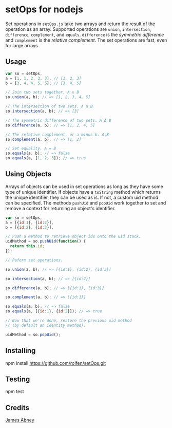 setOps for nodejs
=========

Set operations in `setOps.js` take two arrays and return the result of the operation as an array. Supported operations are `union`, `intersection`, `difference`, `complement`, and `equals`. `difference` is the _symmetric difference_ and `complement` is the _relative complement_. The set operations are fast, even for large arrays.


## Usage

```javascript
var so = setOps,
a = [1, 1, 2, 3, 3], // [1, 2, 3]
b = [3, 4, 4, 5, 5]; // [3, 4, 5]

// Join two sets together. A ∪ B
so.union(a, b); // => [1, 2, 3, 4, 5]

// The intersection of two sets. A ∩ B
so.intersection(a, b); // => [3]

// The symmetric difference of two sets. A Δ B
so.difference(a, b); // => [1, 2, 4, 5]

// The relative complement, or a minus b. A\B
so.complement(a, b); // => [1, 2]

// Set equality. A = B
so.equals(a, b); // => false
so.equals(a, [1, 2, 3]); // => true
```

## Using Objects

Arrays of objects can be used in set operations as long as they have some type of unique identifier. If objects have a `toString` method which returns the unique identifier, they can be used as is. If not, a custom uid method can be specified. The methods `pushUid` and `popUid` work together to set and remove a context for returning an object's identifier.

```javascript
var so = setOps,
a = [{id:1}, {id:2}],
b = [{id:2}, {id:3}],

// Push a method to retrieve object ids onto the uid stack.
uidMethod = so.pushUid(function() {
  return this.id;
});

// Peform set operations.

so.union(a, b); // => [{id:1}, {id:2}, {id:3}]

so.intersection(a, b); // => [{id:2}]

so.difference(a, b); // => [{id:1}, {id:3}]

so.complement(a, b); // => [{id:1}]

so.equals(a, b); // => false
so.equals(a, [{id:1}, {id:2}]); // => true

// Now that we're done, restore the previous uid method
// (by default an identity method).

uidMethod = so.popUid();
```

## Installing

npm install https://github.com/rolfen/setOps.git

## Testing

npm test

## Credits

[James Abney](https://github.com/jabney)

